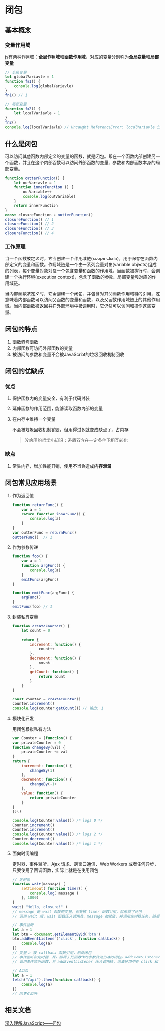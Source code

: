 # 闭包
## 基本概念
### 变量作用域
js有两种作用域：**全局作用域**和**函数作用域**，对应的变量分别称为**全局变量**和**局部变量**

``` javascript
// 全局变量
let globalVariavle = 1
function fn1() {
    console.log(globalVariavle)
}
fn1() // 1

// 局部变量
function fn2() {
    let localVariavle = 1
}
fn2()
console.log(localVariavle) // Uncaught ReferenceError: localVariavle is not defined
```
## 什么是闭包
可以访问其他函数内部定义的变量的函数，就是闭包。即在一个函数内部创建另一个函数，并且在这个内部函数可以访问外部函数的变量、参数和内部函数本身的局部变量。
``` javascript
function outterFunction() {
    let outVariavle = 1
    function innerFunction () {
        outVariable++
        console.log(outVariable)
    }
    return innerFunction
}
const closureFunction = outterFunction()
closureFunction() // 1
closureFunction() // 2
closureFunction() // 3
closureFunction() // 4

```
### 工作原理
当一个函数被定义时，它会创建一个作用域链(scope chain)，用于保存在函数内部定义的变量和函数。作用域链是一个由一系列变量对象(variable objects)组成的列表，每个变量对象对应一个包含变量和函数的作用域。当函数被执行时，会创建一个执行环境(execution context)，包含了函数的参数、局部变量和对应的作用域链。

当内部函数被定义时，它会创建一个闭包，并包含对其父函数作用域链的引用。这意味着内部函数可以访问父函数的变量和函数，以及父函数作用域链上的其他作用域。当内部函数被返回并在外部环境中被调用时，它仍然可以访问和操作这些变量。

## 闭包的特点
1. 函数嵌套函数
2. 内部函数可访问外部函数的变量
3. 被访问的参数和变量不会被JavaScript的垃圾回收机制回收

## 闭包的优缺点
### 优点
1. 保护函数内的变量安全，有利于代码封装
2. 延伸函数的作用范围，能够读取函数内部的变量
3. 在内存中维持一个变量
    
    不会被垃圾回收机制销毁，但用得过多就变成缺点了，占内存
    > 没啥用的哲学小知识：矛盾双方在一定条件下相互转化

### 缺点
1. 常驻内存，增加性能开销，使用不当会造成**内存泄漏**

## 闭包常见应用场景
1. 作为返回值
    ``` javascript
    function returnFunc() {
        var a = 1
        return function innerFunc() {
            console.log(a)
        }
    }
    var outterFunc = returnFunc()
    outterFunc()  // 1
    ```
2. 作为参数传递
    ``` javascript
    function foo() {
        var a = 1
        function argFunc() {
            console.log(a)
        }
        emitFunc(argFunc)
    }

    function emitFunc(argFunc) {
        argFunc()
    }
    emitFunc(foo) // 1
    ```
3. 封装私有变量
    ``` javascript
    function createCounter() {
        let count = 0
        
        return {
            increment: function() {
                count++
            },
            decrement: function() {
                count--
            },
            getCount: function() {
                return count
            }
        }
    }

    const counter = createCounter()
    counter.increment()
    console.log(counter.getCount()) // 输出: 1
    ```
4. 模块化开发

    用闭包模拟私有方法
    ``` javascript
    var Counter = (function() {
    var privateCounter = 0
    function changeBy(val) {
        privateCounter += val
    }
    return {
        increment: function() {
            changeBy(1)
        },
        decrement: function() {
            changeBy(-1)
        },
        value: function() {
            return privateCounter
        }
    }
    })()

    console.log(Counter.value()) /* logs 0 */
    Counter.increment()
    Counter.increment()
    console.log(Counter.value()) /* logs 2 */
    Counter.decrement()
    console.log(Counter.value()) /* logs 1 */
    ```

5. 面向时间编程

    定时器、事件监听、Ajax 请求、跨窗口通信、Web Workers 或者任何异步，只要使用了回调函数，实际上就是在使用闭包
    ```javascript
    // 定时器
    function wait(message) {
        setTimeout( function timer() {
            console.log( message )
        }, 1000)
    }
    wait( "Hello, closure!" )
    // message 是 wait 函数的变量，但是被 timer 函数引用，就形成了闭包
    // 调用 wait 后，wait 函数压入调用栈，message 被赋值，并调用定时器任务，随后弹出，1000ms之后，回调函数timer 压入调用栈，因为引用 message，所以就能打印出 message

    // 事件监听 
    let a = 1
    let btn = document.getElementById('btn')
    btn.addEventListener('click', function callback() {
        console.log(a)
    })
    // 变量 a 被 callback 函数引用，形成闭包
    // 事件监听和定时器一样，都属于把函数作为参数传递形成的闭包。addEventListener函数有两个参数，一为事件名，二为回调函数
    // 调用事件监听函数，将 addEventListener 压入调用栈，词法环境中有 click 和 callback 等变量，并因为 callback 为函数，并有作用域函数形成，引用 a 变量。之后弹出调用栈，当用户点击时，回调函数触发，callback 函数压入调用栈，a 沿着作用域链往上找，找到全局作用域中的变量 a，并打印出

    // AJAX
    let a = 1
    fetch("/api").then(function callback() {
        console.log(a)
    })
    // 同事件监听
    ```

## 相关文档
[深入理解JavaScript——闭包](https://zhuanlan.zhihu.com/p/574913236)
